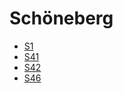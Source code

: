 # Schöneberg
* [S1](../lines/S1.md)
* [S41](../lines/S41.md)
* [S42](../lines/S42.md)
* [S46](../lines/S46.md)
